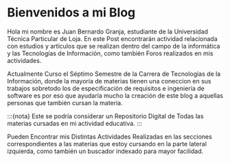 # Bienvenidos a mi Blog


Hola mi nombre es Juan Bernardo Granja, estudiante de la Universidad Técnica Particular de Loja. En este Post encontrarán actividad relacionada con estudios y artículos que se realizan dentro del campo de la informática y las Tecnologías de Información, como también Foros realizados en mis actividades.


Actualmente Curso el Séptimo Semestre de la Carrera de Tecnologías de la Información, donde la mayoría de materias tienen una coneccion  en sus trabajos sobretodo los de especificación de requisitos e ingeniería de software es por eso que ayudaría mucho la creación de este blog a aquellas personas que también cursan la materia.

:::{nota}
Este se podría considerar un Repositorio Digital de Todas las materias cursadas en mi actividad educativa.
:::

Pueden Encontrar mis Distintas Actividades Realizadas en las secciones correspondientes a las materias que estoy cursando en la parte lateral izquierda, como también un buscador indexado para mayor facilidad.

